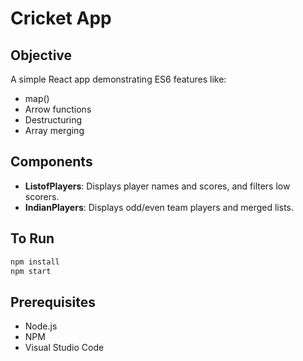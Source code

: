 # Cricket App

## Objective
A simple React app demonstrating ES6 features like:
- map()
- Arrow functions
- Destructuring
- Array merging

## Components
- **ListofPlayers**: Displays player names and scores, and filters low scorers.
- **IndianPlayers**: Displays odd/even team players and merged lists.

## To Run
```bash
npm install
npm start
```

## Prerequisites
- Node.js
- NPM
- Visual Studio Code

